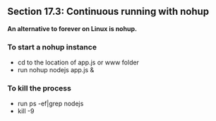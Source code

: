 ## Section 17.3: Continuous running with nohup

**An alternative to forever on Linux is nohup.**

### To start a nohup instance
- cd to the location of app.js or www folder
- run nohup nodejs app.js &

### To kill the process
- run ps -ef|grep nodejs
- kill -9 <the process number>